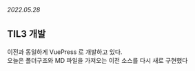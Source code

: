 ###### 2022.05.28


## TIL3 개발 
이전과 동일하게 VuePress 로 개발하고 있다.         
오늘은 폴더구조와 MD 파일을 가져오는 이전 소스를 다시 새로 구현했다       




